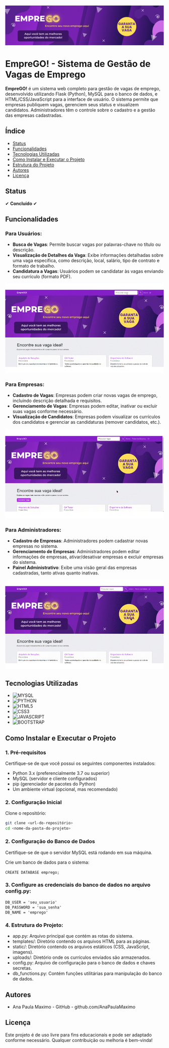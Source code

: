 ![Imagem de Capa](static/img/Header.png)

# EmpreGO! - Sistema de Gestão de Vagas de Emprego

**EmpreGO!** é um sistema web completo para gestão de vagas de emprego, desenvolvido utilizando Flask (Python), MySQL para o banco de dados, e HTML/CSS/JavaScript para a interface de usuário. O sistema permite que empresas publiquem vagas, gerenciem seus status e visualizem candidatos. Administradores têm o controle sobre o cadastro e a gestão das empresas cadastradas.

## Índice
- [Status](#status)
- [Funcionalidades](#funcionalidades)
- [Tecnologias Utilizadas](#tecnologias-utilizadas)
- [Como Instalar e Executar o Projeto](#como-instalar-e-executar-o-projeto)
- [Estrutura do Projeto](#estrutura-do-projeto)
- [Autores](#autores)
- [Licença](#licença)

## Status
✔ **Concluído** ✔

## Funcionalidades

### Para Usuários:
- **Busca de Vagas**: Permite buscar vagas por palavras-chave no título ou descrição.
- **Visualização de Detalhes da Vaga**: Exibe informações detalhadas sobre uma vaga específica, como descrição, local, salário, tipo de contrato e formato de trabalho.
- **Candidatura a Vagas**: Usuários podem se candidatar às vagas enviando seu currículo (formato PDF).

![gif](static/img/usuarios.gif)

### Para Empresas:
- **Cadastro de Vagas**: Empresas podem criar novas vagas de emprego, incluindo descrição detalhada e requisitos.
- **Gerenciamento de Vagas**: Empresas podem editar, inativar ou excluir suas vagas conforme necessário.
- **Visualização de Candidatos**: Empresas podem visualizar os currículos dos candidatos e gerenciar as candidaturas (remover candidatos, etc.).

![gif](static/img/empresa.gif)

### Para Administradores:
- **Cadastro de Empresas**: Administradores podem cadastrar novas empresas no sistema.
- **Gerenciamento de Empresas**: Administradores podem editar informações de empresas, ativar/desativar empresas e excluir empresas do sistema.
- **Painel Administrativo**: Exibe uma visão geral das empresas cadastradas, tanto ativas quanto inativas.

![gif](static/img/adm.gif)

## Tecnologias Utilizadas

- ![MYSQL](https://img.shields.io/badge/MySQL-005C84?style=for-the-badge&logo=mysql&logoColor=white)
- ![PYTHON](https://img.shields.io/badge/Python-FFD43B?style=for-the-badge&logo=python&logoColor=blue)
- ![HTML5](https://img.shields.io/badge/HTML5-E34F26?style=for-the-badge&logo=html5&logoColor=white)
- ![CSS3](https://img.shields.io/badge/CSS3-1572B6?style=for-the-badge&logo=css3&logoColor=white)
- ![JAVASCRIPT](https://img.shields.io/badge/JavaScript-323330?style=for-the-badge&logo=javascript&logoColor=F7DF1E)
- ![BOOTSTRAP](https://img.shields.io/badge/Bootstrap-563D7C?style=for-the-badge&logo=bootstrap&logoColor=white)

## Como Instalar e Executar o Projeto

### 1. Pré-requisitos
Certifique-se de que você possui os seguintes componentes instalados:
- Python 3.x (preferencialmente 3.7 ou superior)
- MySQL (servidor e cliente configurados)
- pip (gerenciador de pacotes do Python)
- Um ambiente virtual (opcional, mas recomendado)

### 2. Configuração Inicial

Clone o repositório:
```bash
git clone <url-do-repositório>
cd <nome-da-pasta-do-projeto> 
```
### 2. Configuração do Banco de Dados
Certifique-se de que o servidor MySQL está rodando em sua máquina.

Crie um banco de dados para o sistema:

```CREATE DATABASE emprego;```

### 3. Configure as credenciais do banco de dados no arquivo config.py:
```DB_HOST = 'localhost'
DB_USER = 'seu_usuario'
DB_PASSWORD = 'sua_senha'
DB_NAME = 'emprego'
```

### 4. Estrutura do Projeto:
- app.py: Arquivo principal que contém as rotas do sistema.
- templates/: Diretório contendo os arquivos HTML para as páginas.
- static/: Diretório contendo os arquivos estáticos (CSS, JavaScript, imagens).
- uploads/: Diretório onde os currículos enviados são armazenados.
- config.py: Arquivo de configuração para o banco de dados e chaves secretas.
- db_functions.py: Contém funções utilitárias para manipulação do banco de dados.

## Autores

- Ana Paula Maximo - GitHub - github.com/AnaPaulaMaximo

## Licença
Este projeto é de uso livre para fins educacionais e pode ser adaptado conforme necessário. Qualquer contribuição ou melhoria é bem-vinda!


